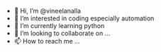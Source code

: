 - 👋 Hi, I’m @vineelanalla
- 👀 I’m interested in coding especially automation
- 🌱 I’m currently learning python
- 💞️ I’m looking to collaborate on ...
- 📫 How to reach me ...

<!---
vineelanalla/vineelanalla is a ✨ special ✨ repository because its `README.md` (this file) appears on your GitHub profile.
You can click the Preview link to take a look at your changes.
--->
